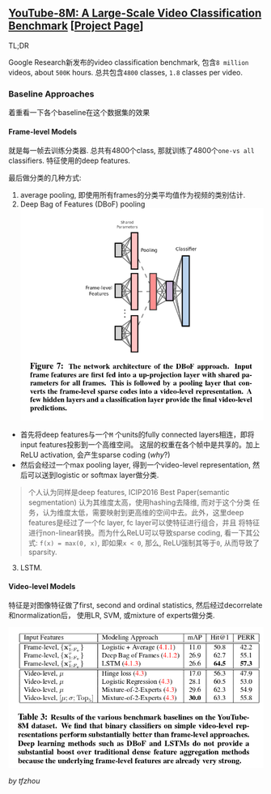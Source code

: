 ## [YouTube-8M: A Large-Scale Video Classification Benchmark](https://arxiv.org/pdf/1609.08675.pdf) [[Project Page](https://research.google.com/youtube8m/)]

TL;DR

Google Research新发布的video classification benchmark,
包含`8 million` videos, about `500K` hours.
总共包含`4800` classes, `1.8` classes per video.

### Baseline Approaches

着重看一下各个baseline在这个数据集的效果

#### Frame-level Models

就是每一帧去训练分类器.
总共有4800个class, 那就训练了4800个`one-vs all` classifiers.
特征使用的deep features.

最后做分类的几种方式:
1. average pooling, 即使用所有frames的分类平均值作为视频的类别估计.
2. Deep Bag of Features (DBoF) pooling
![DBoF](DBoF.png "DBoF")

* 首先将deep features与一个`M` 个units的fully connected layers相连，即将input features投影到一个高维空间。
这层的权重在各个帧中是共享的。加上ReLU activation, 会产生sparse coding (_why_?)
* 然后会经过一个max pooling layer, 得到一个video-level representation, 然后可以送到logistic or softmax layer做分类.

> 个人认为同样是deep features, ICIP2016 Best Paper(semantic segmentation) 认为其维度太高，使用hashing去降维, 而对于这个分类
任务，认为维度太低，需要映射到更高维的空间中去。此外，这里deep features是经过了一个fc layer, fc layer可以使特征进行组合，并且
将特征进行non-linear转换。而为什么ReLU可以导致sparse coding, 看一下其公式: `f(x) = max(0, x)`, 即如果`x < 0`, 那么, ReLU强制其等于`0`,
从而导致了sparsity.

3. LSTM. 

#### Video-level Models

特征是对图像特征做了first, second and ordinal statistics, 然后经过decorrelate和normalization后，
使用LR, SVM, 或mixture of experts做分类.

![youtube-8m](youtube-8m.png "youtube-8m")

*by tfzhou*
